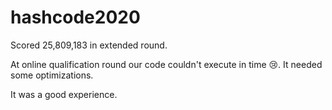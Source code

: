# hashcode2020

Scored 25,809,183 in extended round. 

At online qualification round our code couldn't execute in time 😢. It needed some optimizations.

It was a good experience.
